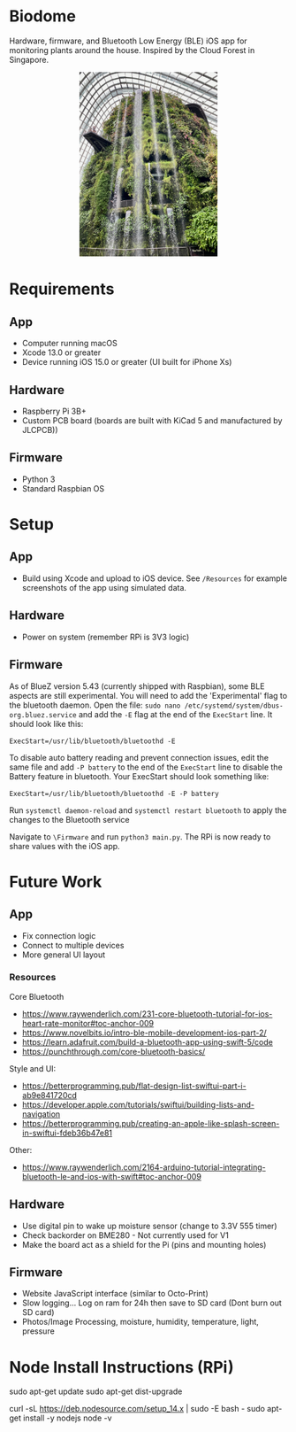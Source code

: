 # Biodome
Hardware, firmware, and Bluetooth Low Energy (BLE) iOS app for monitoring plants around the house. Inspired by the Cloud Forest in Singapore.

<p align="center">
  <img src="https://github.com/MarkSherstan/Biodome/blob/main/Resources/CloudForestSingapore.png" width="250"/>
</p>

# Requirements
## App
* Computer running macOS
* Xcode 13.0 or greater
* Device running iOS 15.0 or greater (UI built for iPhone Xs)

## Hardware
* Raspberry Pi 3B+
* Custom PCB board (boards are built with KiCad 5 and manufactured by JLCPCB))

## Firmware
* Python 3 
* Standard Raspbian OS

# Setup
## App
* Build using Xcode and upload to iOS device. See `/Resources` for example screenshots of the app using simulated data.

## Hardware
* Power on system (remember RPi is 3V3 logic)

## Firmware
As of BlueZ version 5.43 (currently shipped with Raspbian), some BLE aspects are still experimental. You will need to add the 'Experimental' flag to the bluetooth daemon. Open the file: `sudo nano /etc/systemd/system/dbus-org.bluez.service` and add the `-E` flag at the end of the `ExecStart` line. It should look like this:
```
ExecStart=/usr/lib/bluetooth/bluetoothd -E
```
To disable auto battery reading and prevent connection issues, edit the same file and add `-P battery` to the end of the `ExecStart` line to disable the Battery feature in bluetooth. Your ExecStart should look something like:
```
ExecStart=/usr/lib/bluetooth/bluetoothd -E -P battery
```
Run `systemctl daemon-reload` and `systemctl restart bluetooth` to apply the changes to the Bluetooth service

Navigate to `\Firmware` and run `python3 main.py`. The RPi is now ready to share values with the iOS app.

# Future Work
## App
* Fix connection logic
* Connect to multiple devices
* More general UI layout

### Resources 
Core Bluetooth
* https://www.raywenderlich.com/231-core-bluetooth-tutorial-for-ios-heart-rate-monitor#toc-anchor-009
* https://www.novelbits.io/intro-ble-mobile-development-ios-part-2/
* https://learn.adafruit.com/build-a-bluetooth-app-using-swift-5/code
* https://punchthrough.com/core-bluetooth-basics/

Style and UI:
*  https://betterprogramming.pub/flat-design-list-swiftui-part-i-ab9e841720cd
*  https://developer.apple.com/tutorials/swiftui/building-lists-and-navigation
*  https://betterprogramming.pub/creating-an-apple-like-splash-screen-in-swiftui-fdeb36b47e81

Other:
* https://www.raywenderlich.com/2164-arduino-tutorial-integrating-bluetooth-le-and-ios-with-swift#toc-anchor-009

## Hardware
* Use digital pin to wake up moisture sensor (change to 3.3V 555 timer)
* Check backorder on BME280 - Not currently used for V1
* Make the board act as a shield for the Pi (pins and mounting holes)

## Firmware 
* Website JavaScript interface (similar to Octo-Print)
* Slow logging... Log on ram for 24h then save to SD card (Dont burn out SD card)
* Photos/Image Processing, moisture, humidity, temperature, light, pressure


# Node Install Instructions (RPi)
sudo apt-get update
sudo apt-get dist-upgrade

curl -sL https://deb.nodesource.com/setup_14.x | sudo -E bash -
sudo apt-get install -y nodejs
node -v
